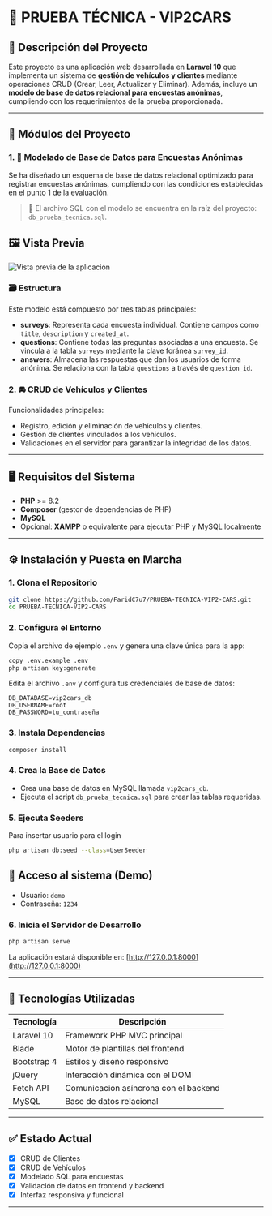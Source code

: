 # 🚗 PRUEBA TÉCNICA - VIP2CARS

## 📌 Descripción del Proyecto

Este proyecto es una aplicación web desarrollada en **Laravel 10** que implementa un sistema de **gestión de vehículos y clientes** mediante operaciones CRUD (Crear, Leer, Actualizar y Eliminar).
Además, incluye un **modelo de base de datos relacional para encuestas anónimas**, cumpliendo con los requerimientos de la prueba proporcionada.

---

## 🧩 Módulos del Proyecto

### 1. 🧠 Modelado de Base de Datos para Encuestas Anónimas

Se ha diseñado un esquema de base de datos relacional optimizado para registrar encuestas anónimas, cumpliendo con las condiciones establecidas en el punto 1 de la evaluación.

> 🔧 El archivo SQL con el modelo se encuentra en la raíz del proyecto: `db_prueba_tecnica.sql`.

## 🖼️ Vista Previa

![Vista previa de la aplicación](https://i.imgur.com/DyaFhKb.png)

### 🗃️ Estructura

Este modelo está compuesto por tres tablas principales:

- **surveys**: Representa cada encuesta individual. Contiene campos como `title`, `description` y `created_at`.
- **questions**: Contiene todas las preguntas asociadas a una encuesta. Se vincula a la tabla `surveys` mediante la clave foránea `survey_id`.
- **answers**: Almacena las respuestas que dan los usuarios de forma anónima. Se relaciona con la tabla `questions` a través de `question_id`.

### 2. 🚘 CRUD de Vehículos y Clientes

Funcionalidades principales:

* Registro, edición y eliminación de vehículos y clientes.
* Gestión de clientes vinculados a los vehículos.
* Validaciones en el servidor para garantizar la integridad de los datos.

---

## 🖥️ Requisitos del Sistema

* **PHP** >= 8.2
* **Composer** (gestor de dependencias de PHP)
* **MySQL**
* Opcional: **XAMPP** o equivalente para ejecutar PHP y MySQL localmente

---

## ⚙️ Instalación y Puesta en Marcha

### 1. Clona el Repositorio

```bash
git clone https://github.com/FaridC7u7/PRUEBA-TECNICA-VIP2-CARS.git
cd PRUEBA-TECNICA-VIP2-CARS
```

### 2. Configura el Entorno

Copia el archivo de ejemplo `.env` y genera una clave única para la app:

```bash
copy .env.example .env
php artisan key:generate
```

Edita el archivo `.env` y configura tus credenciales de base de datos:

```
DB_DATABASE=vip2cars_db
DB_USERNAME=root
DB_PASSWORD=tu_contraseña
```

### 3. Instala Dependencias

```bash
composer install
```

### 4. Crea la Base de Datos

* Crea una base de datos en MySQL llamada `vip2cars_db`.
* Ejecuta el script `db_prueba_tecnica.sql` para crear las tablas requeridas.

### 5. Ejecuta Seeders

Para insertar usuario para el login

```bash
php artisan db:seed --class=UserSeeder
```

## 🔐 Acceso al sistema (Demo)

- Usuario: `demo`  
- Contraseña: `1234`

### 6. Inicia el Servidor de Desarrollo

```bash
php artisan serve
```

La aplicación estará disponible en: [http://127.0.0.1:8000](http://127.0.0.1:8000)

---

## 🎨 Tecnologías Utilizadas

| Tecnología  | Descripción                           |
| ----------- | ------------------------------------- |
| Laravel 10  | Framework PHP MVC principal           |
| Blade       | Motor de plantillas del frontend      |
| Bootstrap 4 | Estilos y diseño responsivo           |
| jQuery      | Interacción dinámica con el DOM       |
| Fetch API   | Comunicación asíncrona con el backend |
| MySQL       | Base de datos relacional              |

---

## ✅ Estado Actual

* [x] CRUD de Clientes
* [x] CRUD de Vehículos
* [x] Modelado SQL para encuestas
* [x] Validación de datos en frontend y backend
* [x] Interfaz responsiva y funcional

---
